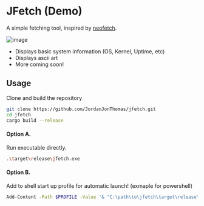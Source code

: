 # JFetch (Demo)
A simple fetching tool, inspired by [neofetch](https://github.com/dylanaraps/neofetch).

![image](https://github.com/user-attachments/assets/d92bac6f-0589-4cb6-8ae5-68da749a5a27)

- Displays basic system information (OS, Kernel, Uptime, etc)
- Displays ascii art
- More coming soon!

## Usage
Clone and build the repository
```sh
git clone https://github.com/JordanJonThomas/jfetch.git
cd jfetch
cargo build --release
```
#### Option A. 
Run executable directly. 
```sh
.\target\release\jfetch.exe
```
#### Option B.
Add to shell start up profile for automatic launch! (exmaple for powershell)
```sh
Add-Content -Path $PROFILE -Value '& "C:\path\to\jfetch\target\release\jfetch.exe"'
```
